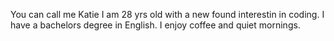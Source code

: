 You can call me Katie 
I am 28 yrs old with a new found interestin in coding. I have a bachelors degree in English. I enjoy coffee and quiet mornings. 
